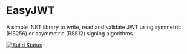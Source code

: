 # EasyJWT

A simple .NET library to write, read and validate JWT using symmetric (HS256) or asymmetric (RS512) signing algorithms.

[![Build Status](https://dev.azure.com/fravega-it/DevOps/_apis/build/status/fravega.dotnet-easy-jwt?branchName=master)](https://dev.azure.com/fravega-it/DevOps/_build/latest?definitionId=1&branchName=master)
